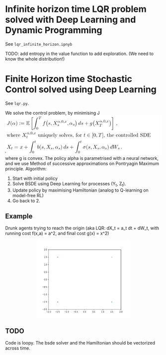 # Infinite horizon time LQR problem solved with Deep Learning and Dynamic Programming
See `lqr_infinite_horizon.ipnyb`

TODO: add entropy in the value function to add exploration. (We need to know the whole distribution!)

# Finite Horizon time Stochastic Control solved using Deep Learning
See `lqr.py`.

We solve the control problem, by minimising J
![](/images_readme/control_problem.png)
where g is convex. The policy alpha is parametrised with a neural network, and we use Method of successive approximations on Pontryagin Maximum principle. 
Algorithm:
1. Start with initial policy
2. Solve BSDE using Deep Learning for processes (Y<sub>t</sub>, Z<sub>t</sub>).
3. Update policy by maximising Hamiltonian (analog to Q-learning on model-free RL)
4. Go back to 2.

## Example
Drunk agents trying to reach the origin (aka LQR: dX_t = a_t dt + dW_t, with running cost f(x,a) = a^2, and final cost g(x) = x^2)

<p align="center">
<img align="middle" src="./numerical_results/trajectories.gif" alt="LQR" width="300" height="250" />
</p>


## TODO

Code is loopy. The bsde solver and the Hamiltonian should be vectorized across time. 



